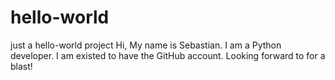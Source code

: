 # hello-world
just a hello-world project
Hi, My name is Sebastian. I am a Python developer. I am existed to have the GitHub account. Looking forward to for a blast!
